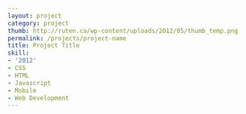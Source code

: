 ```yaml
---
layout: project
category: project
thumb: http://ruten.ca/wp-content/uploads/2012/05/thumb_temp.png
permalink: /projects/project-name
title: Project Title
skill:
- '2012'
- CSS
- HTML
- Javascript
- Mobile
- Web Development
---
```

